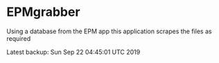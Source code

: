 # EPMgrabber
Using a database from the EPM app this application scrapes the files as required


Latest backup: Sun Sep 22 04:45:01 UTC 2019
